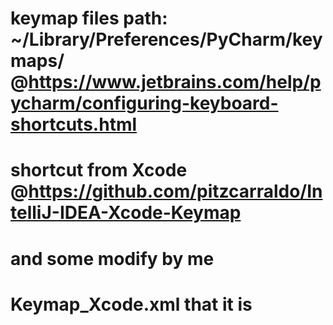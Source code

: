 # keymap files path: ~/Library/Preferences/PyCharm<xx>/keymaps/ @https://www.jetbrains.com/help/pycharm/configuring-keyboard-shortcuts.html
# shortcut from Xcode @https://github.com/pitzcarraldo/IntelliJ-IDEA-Xcode-Keymap
# and some modify by me
# Keymap_Xcode.xml that it is
